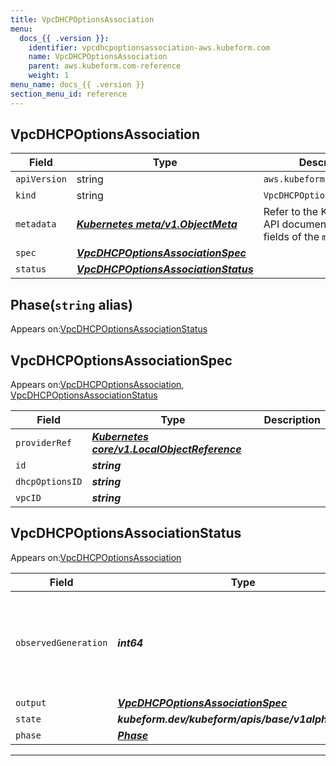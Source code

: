 ```yaml
---
title: VpcDHCPOptionsAssociation
menu:
  docs_{{ .version }}:
    identifier: vpcdhcpoptionsassociation-aws.kubeform.com
    name: VpcDHCPOptionsAssociation
    parent: aws.kubeform.com-reference
    weight: 1
menu_name: docs_{{ .version }}
section_menu_id: reference
---
```


## VpcDHCPOptionsAssociation
| Field | Type | Description |
| ------ | ----- | ----------- |
| `apiVersion` | string | `aws.kubeform.com/v1alpha1` |
|    `kind` | string | `VpcDHCPOptionsAssociation` |
| `metadata` | ***[Kubernetes meta/v1.ObjectMeta](https://v1-18.docs.kubernetes.io/docs/reference/generated/kubernetes-api/v1.18/#objectmeta-v1-meta)***|Refer to the Kubernetes API documentation for the fields of the `metadata` field.|
| `spec` | ***[VpcDHCPOptionsAssociationSpec](#vpcdhcpoptionsassociationspec)***||
| `status` | ***[VpcDHCPOptionsAssociationStatus](#vpcdhcpoptionsassociationstatus)***||
## Phase(`string` alias)

Appears on:[VpcDHCPOptionsAssociationStatus](#vpcdhcpoptionsassociationstatus)

## VpcDHCPOptionsAssociationSpec

Appears on:[VpcDHCPOptionsAssociation](#vpcdhcpoptionsassociation), [VpcDHCPOptionsAssociationStatus](#vpcdhcpoptionsassociationstatus)

| Field | Type | Description |
| ------ | ----- | ----------- |
| `providerRef` | ***[Kubernetes core/v1.LocalObjectReference](https://v1-18.docs.kubernetes.io/docs/reference/generated/kubernetes-api/v1.18/#localobjectreference-v1-core)***||
| `id` | ***string***||
| `dhcpOptionsID` | ***string***||
| `vpcID` | ***string***||
## VpcDHCPOptionsAssociationStatus

Appears on:[VpcDHCPOptionsAssociation](#vpcdhcpoptionsassociation)

| Field | Type | Description |
| ------ | ----- | ----------- |
| `observedGeneration` | ***int64***| ***(Optional)*** Resource generation, which is updated on mutation by the API Server.|
| `output` | ***[VpcDHCPOptionsAssociationSpec](#vpcdhcpoptionsassociationspec)***| ***(Optional)*** |
| `state` | ***kubeform.dev/kubeform/apis/base/v1alpha1.State***| ***(Optional)*** |
| `phase` | ***[Phase](#phase)***| ***(Optional)*** |
---
